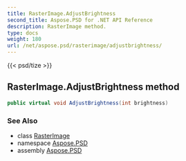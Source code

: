 ```yaml
---
title: RasterImage.AdjustBrightness
second_title: Aspose.PSD for .NET API Reference
description: RasterImage method. 
type: docs
weight: 180
url: /net/aspose.psd/rasterimage/adjustbrightness/
---
```

{{< psd/tize >}}
## RasterImage.AdjustBrightness method

```csharp
public virtual void AdjustBrightness(int brightness)
```

### See Also

* class [RasterImage](../)
* namespace [Aspose.PSD](../../rasterimage/)
* assembly [Aspose.PSD](../../../)


